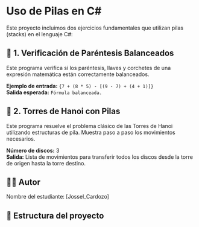 # Uso de Pilas en C#

Este proyecto incluimos dos ejercicios fundamentales que utilizan pilas (stacks) en el lenguaje C#:

## 🧮 1. Verificación de Paréntesis Balanceados
Este programa verifica si los paréntesis, llaves y corchetes de una expresión matemática están correctamente balanceados.

**Ejemplo de entrada:** `{7 + (8 * 5) - [(9 - 7) + (4 + 1)]}`  
**Salida esperada:** `Fórmula balanceada.`

## 🗼 2. Torres de Hanoi con Pilas
Este programa resuelve el problema clásico de las Torres de Hanoi utilizando estructuras de pila. Muestra paso a paso los movimientos necesarios.

**Número de discos:** 3  
**Salida:** Lista de movimientos para transferir todos los discos desde la torre de origen hasta la torre destino.

## 👨‍💻 Autor
Nombre del estudiante: [Jossel_Cardozo]

## 📁 Estructura del proyecto
